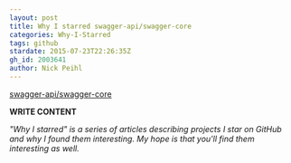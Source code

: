 ```yaml
---
layout: post
title: Why I starred swagger-api/swagger-core
categories: Why-I-Starred
tags: github
stardate: 2015-07-23T22:26:35Z
gh_id: 2003641
author: Nick Peihl
---
```


[swagger-api/swagger-core](star.repo.html_url)

**WRITE CONTENT**

*"Why I starred" is a series of articles describing projects I star on GitHub and why I found them interesting. My hope is that you'll find them interesting as well.*

